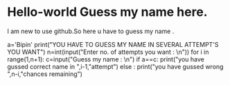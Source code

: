 # Hello-world Guess my name here.
I am new to use github.So here u have to guess my name .

a='Bipin'
print("YOU HAVE TO GUESS MY NAME IN SEVERAL ATTEMPT'S YOU WANT")
n=int(input("Enter no. of attempts you want : \n"))
for i in range(1,n+1):
    c=input("Guess my name : \n")
    if a==c:
        print("you have gussed correct name in ",i-1,"attempt")
    else :
        print("you have gussed wrong ",n-i,"chances remaining")
